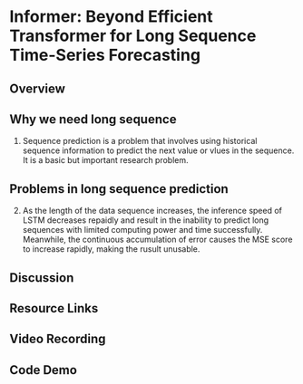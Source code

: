 # Informer: Beyond Efficient Transformer for Long Sequence Time-Series Forecasting

## Overview

## Why we need long sequence
1. Sequence prediction is a problem that involves using historical sequence information to predict the next value or vlues in the sequence. It is a basic but important research problem.

## Problems in long sequence prediction
2. As the length of the data sequence increases, the inference speed of LSTM decreases repaidly and result in the inability to predict long sequences with limited computing power and time successfully. Meanwhile, the continuous accumulation of error causes the MSE score to increase rapidly, making the rusult unusable.



## Discussion

## Resource Links


## Video Recording

## Code Demo
